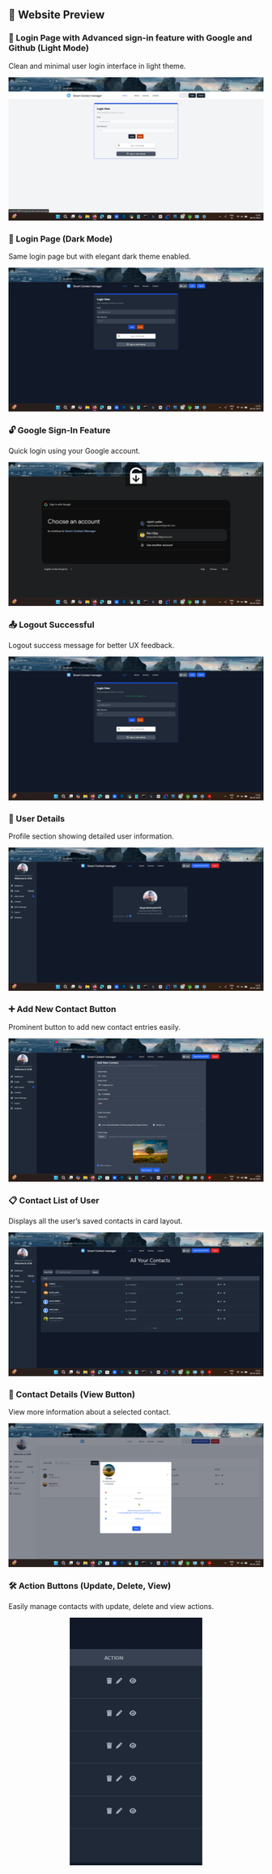 ## 📸 Website Preview



### 🔐 Login Page with Advanced sign-in feature with Google and Github (Light Mode)
Clean and minimal user login interface in light theme.

<div align="center"> <img src="https://github.com/vijayprakashyadav018/Smart-Contact-Manager-SCM-Website/blob/main/screenshots/Login%20page%20(light%20mode).png"> </div>

### 🌙 Login Page (Dark Mode)
Same login page but with elegant dark theme enabled.

<div align="center">
<img src="https://github.com/vijayprakashyadav018/Smart-Contact-Manager-SCM-Website/blob/main/screenshots/Login%20Page.png">
</div>

### 🔓 Google Sign-In Feature
Quick login using your Google account.

<div align="center"> <img src="https://github.com/vijayprakashyadav018/Smart-Contact-Manager-SCM-Website/blob/main/screenshots/Google%20signin%20feature%20.png"> </div>

### 📤 Logout Successful
Logout success message for better UX feedback.

<div align="center"> <img src="https://github.com/vijayprakashyadav018/Smart-Contact-Manager-SCM-Website/blob/main/screenshots/Logout%20successfull.png"> </div>

### 👤 User Details
Profile section showing detailed user information.

<div align="center"> <img src="https://github.com/vijayprakashyadav018/Smart-Contact-Manager-SCM-Website/blob/main/screenshots/User%20datails%20.png"> </div>

### ➕ Add New Contact Button
Prominent button to add new contact entries easily.

<div align="center"> <img src="https://github.com/vijayprakashyadav018/Smart-Contact-Manager-SCM-Website/blob/main/screenshots/Add%20new%20Contact%20Button.png"> </div>

### 📋 Contact List of User
Displays all the user’s saved contacts in card layout.

<div align="center"> <img src="https://github.com/vijayprakashyadav018/Smart-Contact-Manager-SCM-Website/blob/main/screenshots/Contact%20List%20of%20user%20.png"> </div>

### 🔎 Contact Details (View Button)
View more information about a selected contact.

<div align="center"> <img src="https://github.com/vijayprakashyadav018/Smart-Contact-Manager-SCM-Website/blob/main/screenshots/contact%20details%20(view%20button).png"> </div>

### 🛠️ Action Buttons (Update, Delete, View)
Easily manage contacts with update, delete and view actions.

<div align="center"> <img src="https://github.com/vijayprakashyadav018/Smart-Contact-Manager-SCM-Website/blob/main/screenshots/Action%20Buttons%20(Delete%2C%20Update%2C%20View%20button).png"> </div>

